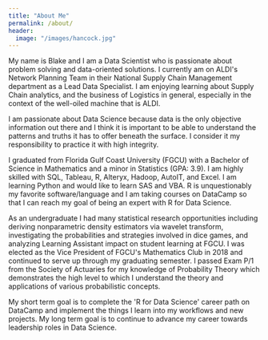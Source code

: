 ```yaml
---
title: "About Me"
permalink: /about/
header:
  image: "/images/hancock.jpg"
---
```


My name is Blake and I am a Data Scientist who is passionate about problem solving and data-oriented solutions. I currently am on ALDI's Network Planning Team in their National Supply Chain Management department as a Lead Data Specialist. I am enjoying learning about Supply Chain analytics, and the business of Logistics in general, especially in the context of the well-oiled machine that is ALDI.
 
I am passionate about Data Science because data is the only objective information out there and I think it is important to be able to understand the patterns and truths it has to offer beneath the surface. I consider it my responsibility to practice it with high integrity.

I graduated from Florida Gulf Coast University (FGCU) with a Bachelor of Science in Mathematics and a minor in Statistics (GPA: 3.9). I am highly skilled with SQL, Tableau, R, Alteryx, Hadoop, AutoIT, and Excel. I am learning Python and would like to learn SAS and VBA. R is unquestionably my favorite software/language and I am taking courses on DataCamp so that I can reach my goal of being an expert with R for Data Science.

As an undergraduate I had many statistical research opportunities including deriving nonparametric density estimators via wavelet transform, investigating the probabilities and strategies involved in dice games, and analyzing Learning Assistant impact on student learning at FGCU. I was elected as the Vice President of FGCU's Mathematics Club in 2018 and continued to serve up through my graduating semester. I passed Exam P/1 from the Society of Actuaries for my knowledge of Probability Theory which demonstrates the high level to which I understand the theory and applications of various probabilistic concepts. 

My short term goal is to complete the 'R for Data Science' career path on DataCamp and implement the things I learn into my workflows and new projects. My long term goal is to continue to advance my career towards leadership roles in Data Science.
